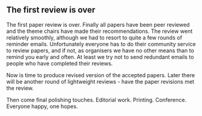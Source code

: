 ## The first review is over

The first paper review is over. Finally all papers have been peer reviewed and the theme chairs have made their recommendations. The review went relatively smoothly, although we had to resort to quite a few rounds of reminder emails. Unfortunately everyone has to do their community service to review papers, and if not, as organisers we have no other means than to remind you early and often. At least we try not to send redundant emails to people who have completed their reviews.

Now is time to produce revised version of the accepted papers. Later there will be another round of lightweight reviews - have the paper revisions met the review.

Then come final polishing touches. Editorial work. Printing. Conference. Everyone happy, one hopes.